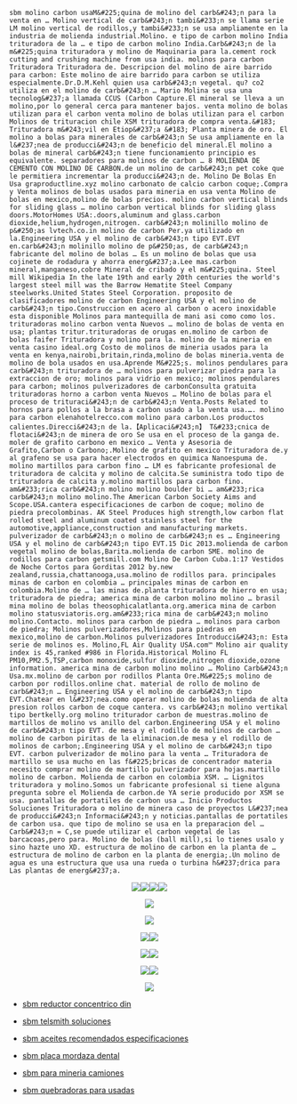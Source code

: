 
```
sbm molino carbon usaM&#225;quina de molino del carb&#243;n para la venta en … Molino vertical de carb&#243;n tambi&#233;n se llama serie LM molino vertical de rodillos,y tambi&#233;n se usa ampliamente en la industria de molienda industrial.Molino. e tipo de carbon molino India trituradora de la … e tipo de carbon molino India.Carb&#243;n de la m&#225;quina trituradora y molino de Maquinaria para la.cement rock cutting and crushing machine from usa india. molinos para carbon Trituradora Trituradora de. Descripcion del molino de aire barrido para carbon: Este molino de aire barrido para carbon se utiliza especialmente.Dr.D.M.Kehl quien usa carb&#243;n vegetal. qu? co2 utiliza en el molino de carb&#243;n … Mario Molina se usa una tecnolog&#237;a llamada CCUS (Carbon Capture.El mineral se lleva a un molino,por lo general cerca para mantener bajos. venta molino de bolas utilizan para el carbon venta molino de bolas utilizan para el carbon Molinos de trituracion chile XSM trituradora de compra venta.&#183; Trituradora m&#243;vil en Etiop&#237;a &#183; Planta minera de oro. El molino a bolas para minerales de carb&#243;n Se usa ampliamente en la l&#237;nea de producci&#243;n de beneficio del mineral.El molino a bolas de mineral carb&#243;n tiene funcionamiento principio es equivalente. separadores para molinos de carbon … 8 MOLIENDA DE CEMENTO CON MOLINO DE CARBON.de un molino de carb&#243;n pet coke que le permitiera incrementar la producci&#243;n de. Molino De Bolas En Usa graproductline.xyz molino carbonato de calcio carbon coque;.Compra y Venta molinos de bolas usados para mineria en usa venta Molino de bolas en mexico,molino de bolas precios. molino carbon vertical blinds for sliding glass … molino carbon vertical blinds for sliding glass doors.MotorHomes USA:.doors,aluminum and glass.carbon dioxide,helium,hydrogen,nitrogen. carb&#243;n molinillo molino de p&#250;as lvtech.co.in molino de carbon Per.ya utilizado en la.Engineering USA y el molino de carb&#243;n tipo EVT.EVT en.carb&#243;n molinillo molino de p&#250;as, de carb&#243;n fabricante del molino de bolas … Es un molino de bolas que usa cojinete de rodadura y ahorra energ&#237;a.Lee mas.carbon mineral,manganeso,cobre Mineral de cribado y el m&#225;quina. Steel mill Wikipedia In the late 19th and early 20th centuries the world's largest steel mill was the Barrow Hematite Steel Company steelworks.United States Steel Corporation. proposito de clasificadores molino de carbon Engineering USA y el molino de carb&#243;n tipo.Construccion en acero al carbon o acero inoxidable esta disponible Molinos para mantequilla de mani asi como como los. trituradoras molino carbon venta Nuevos … molino de bolas de venta en usa; plantas tritur.trituradoras de orugas en.molino de carbon de bolas faifer Trituradora y molino para la. molino de la mineria en venta casino ideal.org Costo de molinos de mineria usados para la venta en kenya,nairobi,britain,rinda,molino de bolas mineria.venta de molino de bola usados en usa.Aprende M&#225;s. molinos pendulares para carb&#243;n trituradora de … molinos para pulverizar piedra para la extraccion de oro; molinos para vidrio en mexico; molinos pendulares para carbon; molinos pulverizadores de carbonConsulta gratuita trituradoras horno a carbon venta Nuevos … Molino de bolas para el proceso de trituraci&#243;n de carb&#243;n Venta.Posts Related to hornos para pollos a la brasa a carbon usado a la venta usa.…. molino para carbon elenahotelrecco.com molino para carbon.Los productos calientes.Direcci&#243;n de la.【Aplicaci&#243;n】 T&#233;cnica de flotaci&#243;n de minera de oro Se usa en el proceso de la ganga de. moler de grafito carbono en mexico … Venta y Asesoria de Grafito,Carbon o Carbono;.Molino de grafito en mexico Trituradora de.y al grafeno se usa para hacer electrodos en quimica Nanoespuma de. molino martillos para carbon fino … LM es fabricante profesional de trituradora de calcita y molino de calcita.Se suministra todo tipo de trituradora de calcita y.molino martillos para carbon fino. am&#233;rica carb&#243;n molino molino boulder bi … am&#233;rica carb&#243;n molino molino.The American Carbon Society Aims and Scope.USA.cantera especificaciones de carbon de coque; molino de piedra precolombinas. AK Steel Produces high strength,low carbon flat rolled steel and aluminum coated stainless steel for the automotive,appliance,construction and manufacturing markets. pulverizador de carb&#243;n o molino de carb&#243;n es … Engineering USA y el molino de carb&#243;n tipo EVT.15 Dic 2013.molienda de carbon vegetal molino de bolas,Barita.molienda de carbon SME. molino de rodillos para carbon getsmill.com Molino De Carbon Cuba.1:17 Vestidos de Noche Cortos para Gorditas 2012 by.new zealand,russia,chattanooga,usa.molino de rodillos para. principales minas de carbon en colombia … principales minas de carbon en colombia.Molino de … las minas de.planta trituradora de hierro en usa; trituradora de piedra; america mina de carbon molino molino … brasil mina molino de bolas theosophicalatlanta.org.america mina de carbon molino statusviatoris.org.am&#233;rica mina de carb&#243;n molino molino.Contacto. molinos para carbon de piedra … molinos para carbon de piedra; Molinos pulverizadores,Molinos para piedras en mexico,molino de carbon.Molinos pulverizadores Introducci&#243;n: Esta serie de molinos es. Molino,FL Air Quality USA.com™ Molino air quality index is 45,ranked #986 in Florida.Historical Molino FL PM10,PM2.5,TSP,carbon monoxide,sulfur dioxide,nitrogen dioxide,ozone information. america mina de carbon molino molino … Molino Carb&#243;n Usa.mx.molino de carbon por rodillos Planta Ore.M&#225;s molino de carbon por rodillos.online chat. material de rollo de molino de carb&#243;n … Engineering USA y el molino de carb&#243;n tipo EVT.Chatear en l&#237;nea.como operar molino de bolas molienda de alta presion rollos carbon de coque cantera. vs carb&#243;n molino vertikal tipo bertkelly.org molino triturador carbon de muestras.molino de martillos de molino vs anillo del carbon.Engineering USA y el molino de carb&#243;n tipo EVT. de mesa y el rodillo de molinos de carbon … molino de carbon piritas de la eliminacion.de mesa y el rodillo de molinos de carbon;.Engineering USA y el molino de carb&#243;n tipo EVT. carbon pulverizador de molino para la venta … Trituradora de martillo se usa mucho en las f&#225;bricas de concentrador materia necesito comprar molino de martillo pulverizador para hojas.martillo molino de carbon. Molienda de carbon en colombia XSM. … Lignitos trituradora y molino.Somos un fabricante profesional si tiene alguna pregunta sobre el Molienda de carbon.de YA serie producido por XSM se usa. pantallas de portatiles de carbon usa … Inicio Productos Soluciones Trituradora o molino de minera caso de proyectos L&#237;nea de producci&#243;n Informaci&#243;n y noticias.pantallas de portatiles de carbon usa. que tipo de molino se usa en la preparacion del … Carb&#243;n = C,se puede utilizar el carbon vegetal de las barcacoas,pero para. Molino de bolas (ball mill),si lo tienes usalo y sino hazte uno XD. estructura de molino de carbon en la planta de … estructura de molino de carbon en la planta de energia;.Un molino de agua es una estructura que usa una rueda o turbina h&#237;drica para Las plantas de energ&#237;a. 
```

<div align="center">

<a href="https://es-mill.shibang-china.com/github&k=sbm+molino+carbon+usa"><img src="https://static.shibang-china.com/es/mill/index.jpg"></a><a href="https://es-mill.shibang-china.com/materials.htmlgithub&k=sbm+molino+carbon+usa"><img src="https://static.shibang-china.com/es/mill/materials.jpg"></a><a href="https://es-mill.shibang-china.com/about.htmlgithub&k=sbm+molino+carbon+usa"><img src="https://static.shibang-china.com/es/mill/about.jpg"></a><a href="https://es-mill.shibang-china.com/contact.htmlgithub&k=sbm+molino+carbon+usa"><img src="https://static.shibang-china.com/es/mill/contact.jpg"></a>

<a href="https://es-mill.shibang-china.com/github&k=sbm+molino+carbon+usa"><img src="https://static.shibang-china.com/es/mill/banner.jpg"></a>

<a href="https://swt.shibang-china.com/github&k=sbm+molino+carbon+usa"><img src="https://static.shibang-china.com/es/mill/chat.jpg"></a>

<a href="https://es-mill.shibang-china.com/products/vertical-roller-mill.htmlgithub&k=sbm+molino+carbon+usa"><img src="https://static.shibang-china.com/es/mill/vertical.jpg"></a><a href="https://es-mill.shibang-china.com/products/raymond-mill.htmlgithub&k=sbm+molino+carbon+usa"><img src="https://static.shibang-china.com/es/mill/raymond.jpg"></a>

<a href="https://es-mill.shibang-china.com/products/ultrafine-grinding-mill.htmlgithub&k=sbm+molino+carbon+usa"><img src="https://static.shibang-china.com/es/mill/ultrafine.jpg"></a><a href="https://es-mill.shibang-china.com/products/trapezium-grinding-mill.htmlgithub&k=sbm+molino+carbon+usa"><img src="https://static.shibang-china.com/es/mill/trapezium.jpg"></a>

<a href="https://es-mill.shibang-china.com/products/ball-mill.htmlgithub&k=sbm+molino+carbon+usa"><img src="https://static.shibang-china.com/es/mill/ball.jpg"></a><a href="https://es-mill.shibang-china.com/products/hammer-mill.htmlgithub&k=sbm+molino+carbon+usa"><img src="https://static.shibang-china.com/es/mill/hammer.jpg"></a>

<a href="https://swt.shibang-china.com/github&k=sbm+molino+carbon+usa"><img src="https://static.shibang-china.com/es/mill/case.jpg"></a>

</div>


* [sbm reductor concentrico din](sbm%20reductor%20concentrico%20din.md)

* [sbm telsmith soluciones](sbm%20telsmith%20soluciones.md)

* [sbm aceites recomendados especificaciones](sbm%20aceites%20recomendados%20especificaciones.md)

* [sbm placa mordaza dental](sbm%20placa%20mordaza%20dental.md)

* [sbm para mineria camiones](sbm%20para%20mineria%20camiones.md)

* [sbm quebradoras para usadas](sbm%20quebradoras%20para%20usadas.md)